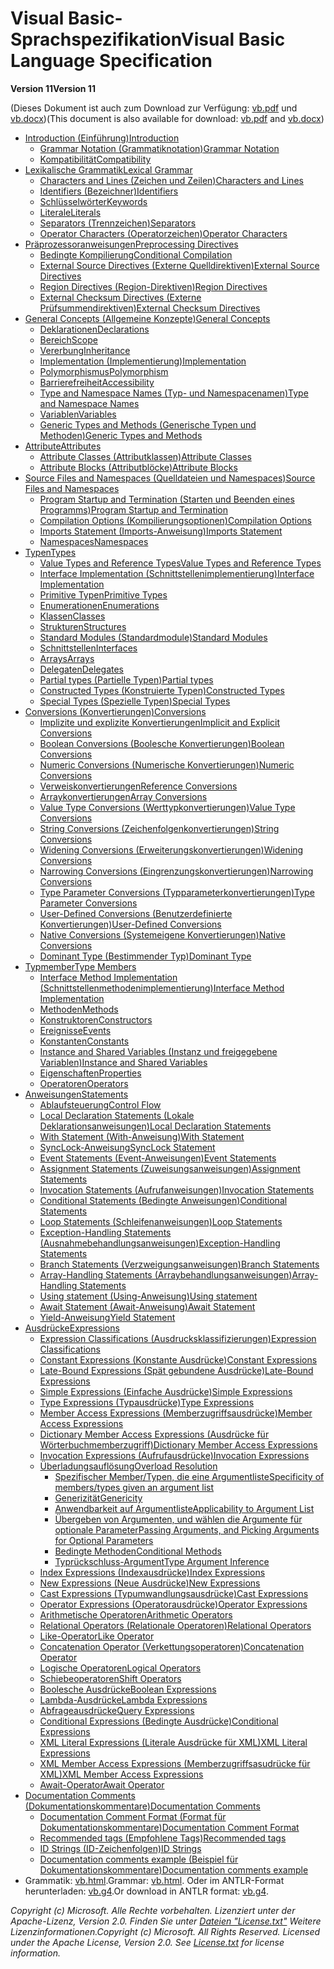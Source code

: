 <a name="visual-basic-language-specification"></a><span data-ttu-id="601eb-101">Visual Basic-Sprachspezifikation</span><span class="sxs-lookup"><span data-stu-id="601eb-101">Visual Basic Language Specification</span></span>
=====================================
<span data-ttu-id="601eb-102">__Version 11__</span><span class="sxs-lookup"><span data-stu-id="601eb-102">__Version 11__</span></span>

<span data-ttu-id="601eb-103">(Dieses Dokument ist auch zum Download zur Verfügung: [vb.pdf](http://ljw1004.github.io/vbspec/Visual%20Basic%20Language%20Specification.pdf?raw=true) und [vb.docx](http://ljw1004.github.io/vbspec/Visual%20Basic%20Language%20Specification.docx?raw=true))</span><span class="sxs-lookup"><span data-stu-id="601eb-103">(This document is also available for download: [vb.pdf](http://ljw1004.github.io/vbspec/Visual%20Basic%20Language%20Specification.pdf?raw=true) and [vb.docx](http://ljw1004.github.io/vbspec/Visual%20Basic%20Language%20Specification.docx?raw=true))</span></span>

* [<span data-ttu-id="601eb-104">Introduction (Einführung)</span><span class="sxs-lookup"><span data-stu-id="601eb-104">Introduction</span></span>](introduction.md#introduction)
    * [<span data-ttu-id="601eb-105">Grammar Notation (Grammatiknotation)</span><span class="sxs-lookup"><span data-stu-id="601eb-105">Grammar Notation</span></span>](introduction.md#grammar-notation)
    * [<span data-ttu-id="601eb-106">Kompatibilität</span><span class="sxs-lookup"><span data-stu-id="601eb-106">Compatibility</span></span>](introduction.md#compatibility)
* [<span data-ttu-id="601eb-107">Lexikalische Grammatik</span><span class="sxs-lookup"><span data-stu-id="601eb-107">Lexical Grammar</span></span>](lexical-grammar.md#lexical-grammar)
    * [<span data-ttu-id="601eb-108">Characters and Lines (Zeichen und Zeilen)</span><span class="sxs-lookup"><span data-stu-id="601eb-108">Characters and Lines</span></span>](lexical-grammar.md#characters-and-lines)
    * [<span data-ttu-id="601eb-109">Identifiers (Bezeichner)</span><span class="sxs-lookup"><span data-stu-id="601eb-109">Identifiers</span></span>](lexical-grammar.md#identifiers)
    * [<span data-ttu-id="601eb-110">Schlüsselwörter</span><span class="sxs-lookup"><span data-stu-id="601eb-110">Keywords</span></span>](lexical-grammar.md#keywords)
    * [<span data-ttu-id="601eb-111">Literale</span><span class="sxs-lookup"><span data-stu-id="601eb-111">Literals</span></span>](lexical-grammar.md#literals)
    * [<span data-ttu-id="601eb-112">Separators (Trennzeichen)</span><span class="sxs-lookup"><span data-stu-id="601eb-112">Separators</span></span>](lexical-grammar.md#separators)
    * [<span data-ttu-id="601eb-113">Operator Characters (Operatorzeichen)</span><span class="sxs-lookup"><span data-stu-id="601eb-113">Operator Characters</span></span>](lexical-grammar.md#operator-characters)
* [<span data-ttu-id="601eb-114">Präprozessoranweisungen</span><span class="sxs-lookup"><span data-stu-id="601eb-114">Preprocessing Directives</span></span>](preprocessing-directives.md#preprocessing-directives)
    * [<span data-ttu-id="601eb-115">Bedingte Kompilierung</span><span class="sxs-lookup"><span data-stu-id="601eb-115">Conditional Compilation</span></span>](preprocessing-directives.md#conditional-compilation)
    * [<span data-ttu-id="601eb-116">External Source Directives (Externe Quelldirektiven)</span><span class="sxs-lookup"><span data-stu-id="601eb-116">External Source Directives</span></span>](preprocessing-directives.md#external-source-directives)
    * [<span data-ttu-id="601eb-117">Region Directives (Region-Direktiven)</span><span class="sxs-lookup"><span data-stu-id="601eb-117">Region Directives</span></span>](preprocessing-directives.md#region-directives)
    * [<span data-ttu-id="601eb-118">External Checksum Directives (Externe Prüfsummendirektiven)</span><span class="sxs-lookup"><span data-stu-id="601eb-118">External Checksum Directives</span></span>](preprocessing-directives.md#external-checksum-directives)
* [<span data-ttu-id="601eb-119">General Concepts (Allgemeine Konzepte)</span><span class="sxs-lookup"><span data-stu-id="601eb-119">General Concepts</span></span>](general-concepts.md#general-concepts)
    * [<span data-ttu-id="601eb-120">Deklarationen</span><span class="sxs-lookup"><span data-stu-id="601eb-120">Declarations</span></span>](general-concepts.md#declarations)
    * [<span data-ttu-id="601eb-121">Bereich</span><span class="sxs-lookup"><span data-stu-id="601eb-121">Scope</span></span>](general-concepts.md#scope)
    * [<span data-ttu-id="601eb-122">Vererbung</span><span class="sxs-lookup"><span data-stu-id="601eb-122">Inheritance</span></span>](general-concepts.md#inheritance)
    * [<span data-ttu-id="601eb-123">Implementation (Implementierung)</span><span class="sxs-lookup"><span data-stu-id="601eb-123">Implementation</span></span>](general-concepts.md#implementation)
    * [<span data-ttu-id="601eb-124">Polymorphismus</span><span class="sxs-lookup"><span data-stu-id="601eb-124">Polymorphism</span></span>](general-concepts.md#polymorphism)
    * [<span data-ttu-id="601eb-125">Barrierefreiheit</span><span class="sxs-lookup"><span data-stu-id="601eb-125">Accessibility</span></span>](general-concepts.md#accessibility)
    * [<span data-ttu-id="601eb-126">Type and Namespace Names (Typ- und Namespacenamen)</span><span class="sxs-lookup"><span data-stu-id="601eb-126">Type and Namespace Names</span></span>](general-concepts.md#type-and-namespace-names)
    * [<span data-ttu-id="601eb-127">Variablen</span><span class="sxs-lookup"><span data-stu-id="601eb-127">Variables</span></span>](general-concepts.md#variables)
    * [<span data-ttu-id="601eb-128">Generic Types and Methods (Generische Typen und Methoden)</span><span class="sxs-lookup"><span data-stu-id="601eb-128">Generic Types and Methods</span></span>](general-concepts.md#generic-types-and-methods)
* [<span data-ttu-id="601eb-129">Attribute</span><span class="sxs-lookup"><span data-stu-id="601eb-129">Attributes</span></span>](attributes.md#attributes)
    * [<span data-ttu-id="601eb-130">Attribute Classes (Attributklassen)</span><span class="sxs-lookup"><span data-stu-id="601eb-130">Attribute Classes</span></span>](attributes.md#attribute-classes)
    * [<span data-ttu-id="601eb-131">Attribute Blocks (Attributblöcke)</span><span class="sxs-lookup"><span data-stu-id="601eb-131">Attribute Blocks</span></span>](attributes.md#attribute-blocks)
* [<span data-ttu-id="601eb-132">Source Files and Namespaces (Quelldateien und Namespaces)</span><span class="sxs-lookup"><span data-stu-id="601eb-132">Source Files and Namespaces</span></span>](source-files-and-namespaces.md#source-files-and-namespaces)
    * [<span data-ttu-id="601eb-133">Program Startup and Termination (Starten und Beenden eines Programms)</span><span class="sxs-lookup"><span data-stu-id="601eb-133">Program Startup and Termination</span></span>](source-files-and-namespaces.md#program-startup-and-termination)
    * [<span data-ttu-id="601eb-134">Compilation Options (Kompilierungsoptionen)</span><span class="sxs-lookup"><span data-stu-id="601eb-134">Compilation Options</span></span>](source-files-and-namespaces.md#compilation-options)
    * [<span data-ttu-id="601eb-135">Imports Statement (Imports-Anweisung)</span><span class="sxs-lookup"><span data-stu-id="601eb-135">Imports Statement</span></span>](source-files-and-namespaces.md#imports-statement)
    * [<span data-ttu-id="601eb-136">Namespaces</span><span class="sxs-lookup"><span data-stu-id="601eb-136">Namespaces</span></span>](source-files-and-namespaces.md#namespaces)
* [<span data-ttu-id="601eb-137">Typen</span><span class="sxs-lookup"><span data-stu-id="601eb-137">Types</span></span>](types.md#types)
    * [<span data-ttu-id="601eb-138">Value Types and Reference Types</span><span class="sxs-lookup"><span data-stu-id="601eb-138">Value Types and Reference Types</span></span>](types.md#value-types-and-reference-types)
    * [<span data-ttu-id="601eb-139">Interface Implementation (Schnittstellenimplementierung)</span><span class="sxs-lookup"><span data-stu-id="601eb-139">Interface Implementation</span></span>](types.md#interface-implementation)
    * [<span data-ttu-id="601eb-140">Primitive Typen</span><span class="sxs-lookup"><span data-stu-id="601eb-140">Primitive Types</span></span>](types.md#primitive-types)
    * [<span data-ttu-id="601eb-141">Enumerationen</span><span class="sxs-lookup"><span data-stu-id="601eb-141">Enumerations</span></span>](types.md#enumerations)
    * [<span data-ttu-id="601eb-142">Klassen</span><span class="sxs-lookup"><span data-stu-id="601eb-142">Classes</span></span>](types.md#classes)
    * [<span data-ttu-id="601eb-143">Strukturen</span><span class="sxs-lookup"><span data-stu-id="601eb-143">Structures</span></span>](types.md#structures)
    * [<span data-ttu-id="601eb-144">Standard Modules (Standardmodule)</span><span class="sxs-lookup"><span data-stu-id="601eb-144">Standard Modules</span></span>](types.md#standard-modules)
    * [<span data-ttu-id="601eb-145">Schnittstellen</span><span class="sxs-lookup"><span data-stu-id="601eb-145">Interfaces</span></span>](types.md#interfaces)
    * [<span data-ttu-id="601eb-146">Arrays</span><span class="sxs-lookup"><span data-stu-id="601eb-146">Arrays</span></span>](types.md#arrays)
    * [<span data-ttu-id="601eb-147">Delegaten</span><span class="sxs-lookup"><span data-stu-id="601eb-147">Delegates</span></span>](types.md#delegates)
    * [<span data-ttu-id="601eb-148">Partial types (Partielle Typen)</span><span class="sxs-lookup"><span data-stu-id="601eb-148">Partial types</span></span>](types.md#partial-types)
    * [<span data-ttu-id="601eb-149">Constructed Types (Konstruierte Typen)</span><span class="sxs-lookup"><span data-stu-id="601eb-149">Constructed Types</span></span>](types.md#constructed-types)
    * [<span data-ttu-id="601eb-150">Special Types (Spezielle Typen)</span><span class="sxs-lookup"><span data-stu-id="601eb-150">Special Types</span></span>](types.md#special-types)
* [<span data-ttu-id="601eb-151">Conversions (Konvertierungen)</span><span class="sxs-lookup"><span data-stu-id="601eb-151">Conversions</span></span>](conversions.md#conversions)
    * [<span data-ttu-id="601eb-152">Implizite und explizite Konvertierungen</span><span class="sxs-lookup"><span data-stu-id="601eb-152">Implicit and Explicit Conversions</span></span>](conversions.md#implicit-and-explicit-conversions)
    * [<span data-ttu-id="601eb-153">Boolean Conversions (Boolesche Konvertierungen)</span><span class="sxs-lookup"><span data-stu-id="601eb-153">Boolean Conversions</span></span>](conversions.md#boolean-conversions)
    * [<span data-ttu-id="601eb-154">Numeric Conversions (Numerische Konvertierungen)</span><span class="sxs-lookup"><span data-stu-id="601eb-154">Numeric Conversions</span></span>](conversions.md#numeric-conversions)
    * [<span data-ttu-id="601eb-155">Verweiskonvertierungen</span><span class="sxs-lookup"><span data-stu-id="601eb-155">Reference Conversions</span></span>](conversions.md#reference-conversions)
    * [<span data-ttu-id="601eb-156">Arraykonvertierungen</span><span class="sxs-lookup"><span data-stu-id="601eb-156">Array Conversions</span></span>](conversions.md#array-conversions)
    * [<span data-ttu-id="601eb-157">Value Type Conversions (Werttypkonvertierungen)</span><span class="sxs-lookup"><span data-stu-id="601eb-157">Value Type Conversions</span></span>](conversions.md#value-type-conversions)
    * [<span data-ttu-id="601eb-158">String Conversions (Zeichenfolgenkonvertierungen)</span><span class="sxs-lookup"><span data-stu-id="601eb-158">String Conversions</span></span>](conversions.md#string-conversions)
    * [<span data-ttu-id="601eb-159">Widening Conversions (Erweiterungskonvertierungen)</span><span class="sxs-lookup"><span data-stu-id="601eb-159">Widening Conversions</span></span>](conversions.md#widening-conversions)
    * [<span data-ttu-id="601eb-160">Narrowing Conversions (Eingrenzungskonvertierungen)</span><span class="sxs-lookup"><span data-stu-id="601eb-160">Narrowing Conversions</span></span>](conversions.md#narrowing-conversions)
    * [<span data-ttu-id="601eb-161">Type Parameter Conversions (Typparameterkonvertierungen)</span><span class="sxs-lookup"><span data-stu-id="601eb-161">Type Parameter Conversions</span></span>](conversions.md#type-parameter-conversions)
    * [<span data-ttu-id="601eb-162">User-Defined Conversions (Benutzerdefinierte Konvertierungen)</span><span class="sxs-lookup"><span data-stu-id="601eb-162">User-Defined Conversions</span></span>](conversions.md#user-defined-conversions)
    * [<span data-ttu-id="601eb-163">Native Conversions (Systemeigene Konvertierungen)</span><span class="sxs-lookup"><span data-stu-id="601eb-163">Native Conversions</span></span>](conversions.md#native-conversions)
    * [<span data-ttu-id="601eb-164">Dominant Type (Bestimmender Typ)</span><span class="sxs-lookup"><span data-stu-id="601eb-164">Dominant Type</span></span>](conversions.md#dominant-type)
* [<span data-ttu-id="601eb-165">Typmember</span><span class="sxs-lookup"><span data-stu-id="601eb-165">Type Members</span></span>](type-members.md#type-members)
    * [<span data-ttu-id="601eb-166">Interface Method Implementation (Schnittstellenmethodenimplementierung)</span><span class="sxs-lookup"><span data-stu-id="601eb-166">Interface Method Implementation</span></span>](type-members.md#interface-method-implementation)
    * [<span data-ttu-id="601eb-167">Methoden</span><span class="sxs-lookup"><span data-stu-id="601eb-167">Methods</span></span>](type-members.md#methods)
    * [<span data-ttu-id="601eb-168">Konstruktoren</span><span class="sxs-lookup"><span data-stu-id="601eb-168">Constructors</span></span>](type-members.md#constructors)
    * [<span data-ttu-id="601eb-169">Ereignisse</span><span class="sxs-lookup"><span data-stu-id="601eb-169">Events</span></span>](type-members.md#events)
    * [<span data-ttu-id="601eb-170">Konstanten</span><span class="sxs-lookup"><span data-stu-id="601eb-170">Constants</span></span>](type-members.md#constants)
    * [<span data-ttu-id="601eb-171">Instance and Shared Variables (Instanz und freigegebene Variablen)</span><span class="sxs-lookup"><span data-stu-id="601eb-171">Instance and Shared Variables</span></span>](type-members.md#instance-and-shared-variables)
    * [<span data-ttu-id="601eb-172">Eigenschaften</span><span class="sxs-lookup"><span data-stu-id="601eb-172">Properties</span></span>](type-members.md#properties)
    * [<span data-ttu-id="601eb-173">Operatoren</span><span class="sxs-lookup"><span data-stu-id="601eb-173">Operators</span></span>](type-members.md#operators)
* [<span data-ttu-id="601eb-174">Anweisungen</span><span class="sxs-lookup"><span data-stu-id="601eb-174">Statements</span></span>](statements.md#statements)
    * [<span data-ttu-id="601eb-175">Ablaufsteuerung</span><span class="sxs-lookup"><span data-stu-id="601eb-175">Control Flow</span></span>](statements.md#control-flow)
    * [<span data-ttu-id="601eb-176">Local Declaration Statements (Lokale Deklarationsanweisungen)</span><span class="sxs-lookup"><span data-stu-id="601eb-176">Local Declaration Statements</span></span>](statements.md#local-declaration-statements)
    * [<span data-ttu-id="601eb-177">With Statement (With-Anweisung)</span><span class="sxs-lookup"><span data-stu-id="601eb-177">With Statement</span></span>](statements.md#with-statement)
    * [<span data-ttu-id="601eb-178">SyncLock-Anweisung</span><span class="sxs-lookup"><span data-stu-id="601eb-178">SyncLock Statement</span></span>](statements.md#synclock-statement)
    * [<span data-ttu-id="601eb-179">Event Statements (Event-Anweisungen)</span><span class="sxs-lookup"><span data-stu-id="601eb-179">Event Statements</span></span>](statements.md#event-statements)
    * [<span data-ttu-id="601eb-180">Assignment Statements (Zuweisungsanweisungen)</span><span class="sxs-lookup"><span data-stu-id="601eb-180">Assignment Statements</span></span>](statements.md#assignment-statements)
    * [<span data-ttu-id="601eb-181">Invocation Statements (Aufrufanweisungen)</span><span class="sxs-lookup"><span data-stu-id="601eb-181">Invocation Statements</span></span>](statements.md#invocation-statements)
    * [<span data-ttu-id="601eb-182">Conditional Statements (Bedingte Anweisungen)</span><span class="sxs-lookup"><span data-stu-id="601eb-182">Conditional Statements</span></span>](statements.md#conditional-statements)
    * [<span data-ttu-id="601eb-183">Loop Statements (Schleifenanweisungen)</span><span class="sxs-lookup"><span data-stu-id="601eb-183">Loop Statements</span></span>](statements.md#loop-statements)
    * [<span data-ttu-id="601eb-184">Exception-Handling Statements (Ausnahmebehandlungsanweisungen)</span><span class="sxs-lookup"><span data-stu-id="601eb-184">Exception-Handling Statements</span></span>](statements.md#exception-handling-statements)
    * [<span data-ttu-id="601eb-185">Branch Statements (Verzweigungsanweisungen)</span><span class="sxs-lookup"><span data-stu-id="601eb-185">Branch Statements</span></span>](statements.md#branch-statements)
    * [<span data-ttu-id="601eb-186">Array-Handling Statements (Arraybehandlungsanweisungen)</span><span class="sxs-lookup"><span data-stu-id="601eb-186">Array-Handling Statements</span></span>](statements.md#array-handling-statements)
    * [<span data-ttu-id="601eb-187">Using statement (Using-Anweisung)</span><span class="sxs-lookup"><span data-stu-id="601eb-187">Using statement</span></span>](statements.md#using-statement)
    * [<span data-ttu-id="601eb-188">Await Statement (Await-Anweisung)</span><span class="sxs-lookup"><span data-stu-id="601eb-188">Await Statement</span></span>](statements.md#await-statement)
    * [<span data-ttu-id="601eb-189">Yield-Anweisung</span><span class="sxs-lookup"><span data-stu-id="601eb-189">Yield Statement</span></span>](statements.md#yield-statement)
* [<span data-ttu-id="601eb-190">Ausdrücke</span><span class="sxs-lookup"><span data-stu-id="601eb-190">Expressions</span></span>](expressions.md#expressions)
    * [<span data-ttu-id="601eb-191">Expression Classifications (Ausdrucksklassifizierungen)</span><span class="sxs-lookup"><span data-stu-id="601eb-191">Expression Classifications</span></span>](expressions.md#expression-classifications)
    * [<span data-ttu-id="601eb-192">Constant Expressions (Konstante Ausdrücke)</span><span class="sxs-lookup"><span data-stu-id="601eb-192">Constant Expressions</span></span>](expressions.md#constant-expressions)
    * [<span data-ttu-id="601eb-193">Late-Bound Expressions (Spät gebundene Ausdrücke)</span><span class="sxs-lookup"><span data-stu-id="601eb-193">Late-Bound Expressions</span></span>](expressions.md#late-bound-expressions)
    * [<span data-ttu-id="601eb-194">Simple Expressions (Einfache Ausdrücke)</span><span class="sxs-lookup"><span data-stu-id="601eb-194">Simple Expressions</span></span>](expressions.md#simple-expressions)
    * [<span data-ttu-id="601eb-195">Type Expressions (Typausdrücke)</span><span class="sxs-lookup"><span data-stu-id="601eb-195">Type Expressions</span></span>](expressions.md#type-expressions)
    * [<span data-ttu-id="601eb-196">Member Access Expressions (Memberzugriffsausdrücke)</span><span class="sxs-lookup"><span data-stu-id="601eb-196">Member Access Expressions</span></span>](expressions.md#member-access-expressions)
    * [<span data-ttu-id="601eb-197">Dictionary Member Access Expressions (Ausdrücke für Wörterbuchmemberzugriff)</span><span class="sxs-lookup"><span data-stu-id="601eb-197">Dictionary Member Access Expressions</span></span>](expressions.md#dictionary-member-access-expressions)
    * [<span data-ttu-id="601eb-198">Invocation Expressions (Aufrufausdrücke)</span><span class="sxs-lookup"><span data-stu-id="601eb-198">Invocation Expressions</span></span>](expressions.md#invocation-expressions)
    * [<span data-ttu-id="601eb-199">Überladungsauflösung</span><span class="sxs-lookup"><span data-stu-id="601eb-199">Overload Resolution</span></span>](overload-resolution.md)
      * [<span data-ttu-id="601eb-200">Spezifischer Member/Typen, die eine Argumentliste</span><span class="sxs-lookup"><span data-stu-id="601eb-200">Specificity of members/types given an argument list</span></span>](overload-resolution.md#specificity-of-memberstypes-given-an-argument-list)
      * [<span data-ttu-id="601eb-201">Generizität</span><span class="sxs-lookup"><span data-stu-id="601eb-201">Genericity</span></span>](overload-resolution.md#genericity)
      * [<span data-ttu-id="601eb-202">Anwendbarkeit auf Argumentliste</span><span class="sxs-lookup"><span data-stu-id="601eb-202">Applicability to Argument List</span></span>](overload-resolution.md#applicability-to-argument-list)
      * [<span data-ttu-id="601eb-203">Übergeben von Argumenten, und wählen die Argumente für optionale Parameter</span><span class="sxs-lookup"><span data-stu-id="601eb-203">Passing Arguments, and Picking Arguments for Optional Parameters</span></span>](overload-resolution.md#passing-arguments-and-picking-arguments-for-optional-parameters)
      * [<span data-ttu-id="601eb-204">Bedingte Methoden</span><span class="sxs-lookup"><span data-stu-id="601eb-204">Conditional Methods</span></span>](overload-resolution.md#conditional-methods)
      * [<span data-ttu-id="601eb-205">Typrückschluss-Argument</span><span class="sxs-lookup"><span data-stu-id="601eb-205">Type Argument Inference</span></span>](overload-resolution.md#type-argument-inference)
    * [<span data-ttu-id="601eb-206">Index Expressions (Indexausdrücke)</span><span class="sxs-lookup"><span data-stu-id="601eb-206">Index Expressions</span></span>](expressions.md#index-expressions)
    * [<span data-ttu-id="601eb-207">New Expressions (Neue Ausdrücke)</span><span class="sxs-lookup"><span data-stu-id="601eb-207">New Expressions</span></span>](expressions.md#new-expressions)
    * [<span data-ttu-id="601eb-208">Cast Expressions (Typumwandlungsausdrücke)</span><span class="sxs-lookup"><span data-stu-id="601eb-208">Cast Expressions</span></span>](expressions.md#cast-expressions)
    * [<span data-ttu-id="601eb-209">Operator Expressions (Operatorausdrücke)</span><span class="sxs-lookup"><span data-stu-id="601eb-209">Operator Expressions</span></span>](expressions.md#operator-expressions)
    * [<span data-ttu-id="601eb-210">Arithmetische Operatoren</span><span class="sxs-lookup"><span data-stu-id="601eb-210">Arithmetic Operators</span></span>](expressions.md#arithmetic-operators)
    * [<span data-ttu-id="601eb-211">Relational Operators (Relationale Operatoren)</span><span class="sxs-lookup"><span data-stu-id="601eb-211">Relational Operators</span></span>](expressions.md#relational-operators)
    * [<span data-ttu-id="601eb-212">Like-Operator</span><span class="sxs-lookup"><span data-stu-id="601eb-212">Like Operator</span></span>](expressions.md#like-operator)
    * [<span data-ttu-id="601eb-213">Concatenation Operator (Verkettungsoperatoren)</span><span class="sxs-lookup"><span data-stu-id="601eb-213">Concatenation Operator</span></span>](expressions.md#concatenation-operator)
    * [<span data-ttu-id="601eb-214">Logische Operatoren</span><span class="sxs-lookup"><span data-stu-id="601eb-214">Logical Operators</span></span>](expressions.md#logical-operators)
    * [<span data-ttu-id="601eb-215">Schiebeoperatoren</span><span class="sxs-lookup"><span data-stu-id="601eb-215">Shift Operators</span></span>](expressions.md#shift-operators)
    * [<span data-ttu-id="601eb-216">Boolesche Ausdrücke</span><span class="sxs-lookup"><span data-stu-id="601eb-216">Boolean Expressions</span></span>](expressions.md#boolean-expressions)
    * [<span data-ttu-id="601eb-217">Lambda-Ausdrücke</span><span class="sxs-lookup"><span data-stu-id="601eb-217">Lambda Expressions</span></span>](expressions.md#lambda-expressions)
    * [<span data-ttu-id="601eb-218">Abfrageausdrücke</span><span class="sxs-lookup"><span data-stu-id="601eb-218">Query Expressions</span></span>](expressions.md#query-expressions)
    * [<span data-ttu-id="601eb-219">Conditional Expressions (Bedingte Ausdrücke)</span><span class="sxs-lookup"><span data-stu-id="601eb-219">Conditional Expressions</span></span>](expressions.md#conditional-expressions)
    * [<span data-ttu-id="601eb-220">XML Literal Expressions (Literale Ausdrücke für XML)</span><span class="sxs-lookup"><span data-stu-id="601eb-220">XML Literal Expressions</span></span>](expressions.md#xml-literal-expressions)
    * [<span data-ttu-id="601eb-221">XML Member Access Expressions (Memberzugriffsasudrücke für XML)</span><span class="sxs-lookup"><span data-stu-id="601eb-221">XML Member Access Expressions</span></span>](expressions.md#xml-member-access-expressions)
    * [<span data-ttu-id="601eb-222">Await-Operator</span><span class="sxs-lookup"><span data-stu-id="601eb-222">Await Operator</span></span>](expressions.md#await-operator)
* [<span data-ttu-id="601eb-223">Documentation Comments (Dokumentationskommentare)</span><span class="sxs-lookup"><span data-stu-id="601eb-223">Documentation Comments</span></span>](documentation-comments.md#documentation-comments)
    * [<span data-ttu-id="601eb-224">Documentation Comment Format (Format für Dokumentationskommentare)</span><span class="sxs-lookup"><span data-stu-id="601eb-224">Documentation Comment Format</span></span>](documentation-comments.md#documentation-comment-format)
    * [<span data-ttu-id="601eb-225">Recommended tags (Empfohlene Tags)</span><span class="sxs-lookup"><span data-stu-id="601eb-225">Recommended tags</span></span>](documentation-comments.md#recommended-tags)
    * [<span data-ttu-id="601eb-226">ID Strings (ID-Zeichenfolgen)</span><span class="sxs-lookup"><span data-stu-id="601eb-226">ID Strings</span></span>](documentation-comments.md#id-strings)
    * [<span data-ttu-id="601eb-227">Documentation comments example (Beispiel für Dokumentationskommentare)</span><span class="sxs-lookup"><span data-stu-id="601eb-227">Documentation comments example</span></span>](documentation-comments.md#documentation-comments-example)
* <span data-ttu-id="601eb-228">Grammatik: [vb.html](http://ljw1004.github.io/vbspec/vb.html).</span><span class="sxs-lookup"><span data-stu-id="601eb-228">Grammar: [vb.html](http://ljw1004.github.io/vbspec/vb.html).</span></span> <span data-ttu-id="601eb-229">Oder im ANTLR-Format herunterladen: [vb.g4](http://ljw1004.github.io/vbspec/vb.g4?raw=true).</span><span class="sxs-lookup"><span data-stu-id="601eb-229">Or download in ANTLR format: [vb.g4](http://ljw1004.github.io/vbspec/vb.g4?raw=true).</span></span>


<span data-ttu-id="601eb-230">*Copyright (c) Microsoft. Alle Rechte vorbehalten. Lizenziert unter der Apache-Lizenz, Version 2.0.  Finden Sie unter [Dateien "License.txt"](https://github.com/dotnet/roslyn/blob/master/License.txt) Weitere Lizenzinformationen.*</span><span class="sxs-lookup"><span data-stu-id="601eb-230">*Copyright (c) Microsoft. All Rights Reserved. Licensed under the Apache License, Version 2.0.  See [License.txt](https://github.com/dotnet/roslyn/blob/master/License.txt) for license information.*</span></span>
 
